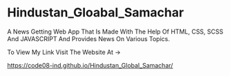 # Hindustan_Gloabal_Samachar
A News Getting Web App That Is Made With The Help Of HTML, CSS, SCSS And JAVASCRIPT And Provides News On Various Topics.

To View My Link Visit The Website At ->

 https://code08-ind.github.io/Hindustan_Global_Samachar/
